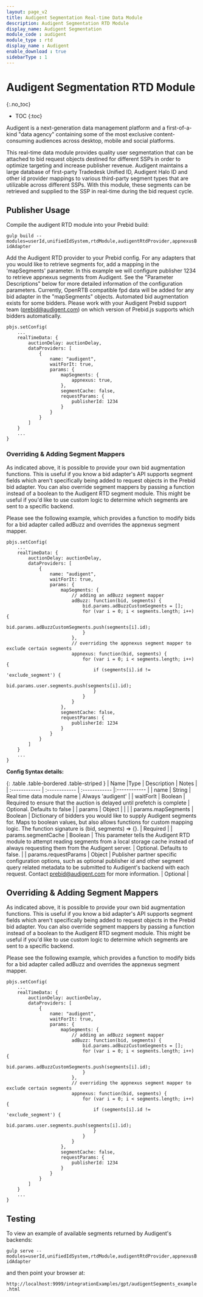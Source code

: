 ```yaml
---
layout: page_v2
title: Audigent Segmentation Real-time Data Module
description: Audigent Segmentation RTD Module
display_name: Audigent Segmentation
module_code : audigent
module_type : rtd
display_name : Audigent
enable_download : true
sidebarType : 1
---
```


# Audigent Segmentation RTD Module
{:.no_toc}

* TOC
{:toc}

Audigent is a next-generation data management platform and a first-of-a-kind
"data agency" containing some of the most exclusive content-consuming audiences
across desktop, mobile and social platforms.

This real-time data module provides quality user segmentation that can be
attached to bid request objects destined for different SSPs in order to optimize
targeting and increase publisher revenue. Audigent maintains a large database
of first-party Tradedesk Unified ID, Audigent Halo ID and other id provider
mappings to various third-party segment types that are utilizable across
different SSPs. With this module, these segments can be retrieved and supplied
to the SSP in real-time during the bid request cycle.

## Publisher Usage

Compile the audigent RTD module into your Prebid build:

`gulp build --modules=userId,unifiedIdSystem,rtdModule,audigentRtdProvider,appnexusBidAdapter`

Add the Audigent RTD provider to your Prebid config.  For any adapters
that you would like to retrieve segments for, add a mapping in the 'mapSegments'
parameter.  In this example we will configure publisher 1234 to retrieve
appnexus segments from Audigent. See the "Parameter Descriptions" below for
more detailed information of the configuration parameters. Currently,
OpenRTB compatible fpd data will be added for any bid adapter in the
"mapSegments" objects. Automated bid augmentation exists for some bidders.
Please work with your Audigent Prebid support team (prebid@audigent.com) on
which version of Prebid.js supports which bidders automatically.

```
pbjs.setConfig(
    ...
    realTimeData: {
        auctionDelay: auctionDelay,
        dataProviders: [
            {
                name: "audigent",
                waitForIt: true,
                params: {
                    mapSegments: {
                        appnexus: true,
                    },
                    segmentCache: false,
                    requestParams: {
                        publisherId: 1234
                    }
                }
            }
        ]
    }
    ...
}
```

### Overriding & Adding Segment Mappers
As indicated above, it is possible to provide your own bid augmentation
functions.  This is useful if you know a bid adapter's API supports segment
fields which aren't specifically being added to request objects in the Prebid
bid adapter.  You can also override segment mappers by passing a function
instead of a boolean to the Audigent RTD segment module.  This might be useful
if you'd like to use custom logic to determine which segments are sent
to a specific backend.

Please see the following example, which provides a function to modify bids for
a bid adapter called adBuzz and overrides the appnexus segment mapper.

```
pbjs.setConfig(
    ...
    realTimeData: {
        auctionDelay: auctionDelay,
        dataProviders: [
            {
                name: "audigent",
                waitForIt: true,
                params: {
                    mapSegments: {
                        // adding an adBuzz segment mapper
                        adBuzz: function(bid, segments) {
                            bid.params.adBuzzCustomSegments = [];
                            for (var i = 0; i < segments.length; i++) {
                                bid.params.adBuzzCustomSegments.push(segments[i].id);
                            }
                        },
                        // overriding the appnexus segment mapper to exclude certain segments
                        appnexus: function(bid, segments) {
                            for (var i = 0; i < segments.length; i++) {
                                if (segments[i].id != 'exclude_segment') {
                                    bid.params.user.segments.push(segments[i].id);
                                }
                            }
                        }
                    },
                    segmentCache: false,
                    requestParams: {
                        publisherId: 1234
                    }
                }
            }
        ]
    }
    ...
}
```

**Config Syntax details:**

{: .table .table-bordered .table-striped }
| Name  |Type | Description   | Notes  |
| :------------ | :------------ | :------------ |:------------ |
| name | String | Real time data module name | Always 'audigent' |
| waitForIt | Boolean | Required to ensure that the auction is delayed until prefetch is complete | Optional. Defaults to false |
| params | Object | | |
| params.mapSegments | Boolean | Dictionary of bidders you would like to supply Audigent segments for. Maps to boolean values, but also allows functions for custom mapping logic. The function signature is (bid, segments) => {}. | Required |
| params.segmentCache | Boolean | This parameter tells the Audigent RTD module to attempt reading segments from a local storage cache instead of always requesting them from the Audigent server. | Optional. Defaults to false. |
| params.requestParams | Object | Publisher partner specific configuration options, such as optional publisher id and other segment query related metadata to be submitted to Audigent's backend with each request.  Contact prebid@audigent.com for more information. | Optional |

## Overriding & Adding Segment Mappers
As indicated above, it is possible to provide your own bid augmentation
functions.  This is useful if you know a bid adapter's API supports segment
fields which aren't specifically being added to request objects in the Prebid
bid adapter.  You can also override segment mappers by passing a function
instead of a boolean to the Audigent RTD segment module.  This might be useful
if you'd like to use custom logic to determine which segments are sent
to a specific backend.

Please see the following example, which provides a function to modify bids for
a bid adapter called adBuzz and overrides the appnexus segment mapper.

```
pbjs.setConfig(
    ...
    realTimeData: {
        auctionDelay: auctionDelay,
        dataProviders: [
            {
                name: "audigent",
                waitForIt: true,
                params: {
                    mapSegments: {
                        // adding an adBuzz segment mapper
                        adBuzz: function(bid, segments) {
                            bid.params.adBuzzCustomSegments = [];
                            for (var i = 0; i < segments.length; i++) {
                                bid.params.adBuzzCustomSegments.push(segments[i].id);
                            }
                        },
                        // overriding the appnexus segment mapper to exclude certain segments
                        appnexus: function(bid, segments) {
                            for (var i = 0; i < segments.length; i++) {
                                if (segments[i].id != 'exclude_segment') {
                                    bid.params.user.segments.push(segments[i].id);
                                }
                            }
                        }
                    },
                    segmentCache: false,
                    requestParams: {
                        publisherId: 1234
                    }
                }
            }
        ]
    }
    ...
}
```

## Testing

To view an example of available segments returned by Audigent's backends:

`gulp serve --modules=userId,unifiedIdSystem,rtdModule,audigentRtdProvider,appnexusBidAdapter`

and then point your browser at:

`http://localhost:9999/integrationExamples/gpt/audigentSegments_example.html`




